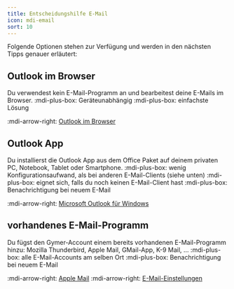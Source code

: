 ```yaml
---
title: Entscheidungshilfe E-Mail
icon: mdi-email
sort: 10
---
```




Folgende Optionen stehen zur Verfügung und werden in den nächsten Tipps genauer erläutert:

## Outlook im Browser
Du verwendest kein E-Mail-Programm an und bearbeitest deine E-Mails im Browser.
:mdi-plus-box: Geräteunabhängig
:mdi-plus-box: einfachste Lösung

:mdi-arrow-right: [Outlook im Browser](/byod/mail/outlook-web)

## Outlook App
Du installierst die Outlook App aus dem Office Paket auf deinem privaten PC, Notebook, Tablet oder Smartphone.
:mdi-plus-box: wenig Konfigurationsaufwand, als bei anderen E-Mail-Clients (siehe unten)
:mdi-plus-box: eignet sich, falls du noch keinen E-Mail-Client hast
:mdi-plus-box: Benachrichtigung bei neuem E-Mail

:mdi-arrow-right: [Microsoft Outlook für Windows](/byod/windows/e-mail/)

## vorhandenes E-Mail-Programm
Du fügst den Gymer-Account einem bereits vorhandenen E-Mail-Programm hinzu: Mozilla Thunderbird, Apple Mail, GMail-App, K-9 Mail, …
:mdi-plus-box: alle E-Mail-Accounts am selben Ort
:mdi-plus-box: Benachrichtigung bei neuem E-Mail

:mdi-arrow-right: [Apple Mail](/byod/macos/e-mail/)
:mdi-arrow-right: [E-Mail-Einstellungen](/byod/mail/e-mail-einstellungen/)
